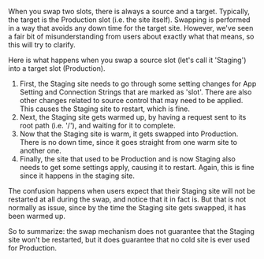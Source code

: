 When you swap two slots, there is always a source and a target. Typically, the target is the Production slot (i.e. the site itself). Swapping is performed in a way that avoids any down time for the target site. However, we've seen a fair bit of misunderstanding from users about exactly what that means, so this will try to clarify.

Here is what happens when you swap a source slot (let's call it 'Staging') into a target slot (Production).

1. First, the Staging site needs to go through some setting changes for App Setting and Connection Strings that are marked as 'slot'. There are also other changes related to source control that may need to be applied. This causes the Staging site to restart, which is fine.
1. Next, the Staging site gets warmed up, by having a request sent to its root path (i.e. '/'), and waiting for it to complete.
1. Now that the Staging site is warm, it gets swapped into Production. There is no down time, since it goes straight from one warm site to another one.
1. Finally, the site that used to be Production and is now Staging also needs to get some settings apply, causing it to restart. Again, this is fine since it happens in the staging site.

The confusion happens when users expect that their Staging site will not be restarted at all during the swap, and notice that it in fact is. But that is not normally as issue, since by the time the Staging site gets swapped, it has been warmed up.

So to summarize: the swap mechanism does not guarantee that the Staging site won't be restarted, but it does guarantee that no cold site is ever used for Production.